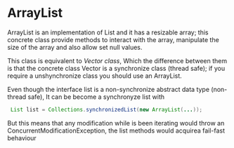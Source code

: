 # ArrayList

ArrayList is an implementation of List and it has a resizable array; this concrete class provide methods to interact with the array, manipulate the size of the array and also allow set null values.

This class is equivalent to *Vector class*, Which the difference between them is that the concrete class Vector is a synchronize class (thread safe); if you require a unshynchronize class you should use an ArrayList.

Even though the interface list is a non-synchronize abstract data type (non-thread safe), It can be become a synchronyze list with
```java
 List list = Collections.synchronizedList(new ArrayList(...));
```
But this means that any modification while is been iterating would throw an ConcurrentModificationException, the list methods would acquirea fail-fast behaviour
